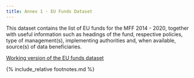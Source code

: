 ```yaml
---
title: Annex 1 - EU Funds Dataset
---
```


This dataset contains the list of EU funds for the MFF 2014 - 2020, together with useful information such as headings of the fund, respective policies, type of management(s), implementing authorities and, when available, source(s) of data beneficiaries.

[Working version of the EU funds dataset](https://docs.google.com/spreadsheets/d/1tkKxRlkW60-ylxdvxGkMlMq8BS4SRPR4QoEd72qgFwQ/edit#gid=0)

{% include_relative footnotes.md %}
